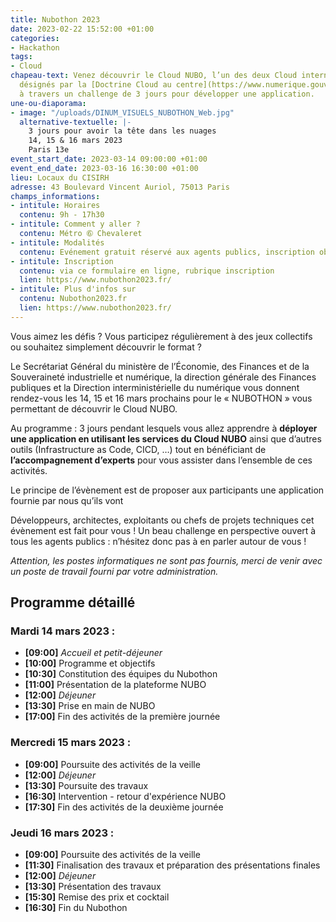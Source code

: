 ```yaml
---
title: Nubothon 2023
date: 2023-02-22 15:52:00 +01:00
categories:
- Hackathon
tags:
- Cloud
chapeau-text: Venez découvrir le Cloud NUBO, l’un des deux Cloud internes de l’Etat
  désignés par la [Doctrine Cloud au centre](https://www.numerique.gouv.fr/services/cloud/),
  à travers un challenge de 3 jours pour développer une application.
une-ou-diaporama:
- image: "/uploads/DINUM_VISUELS_NUBOTHON_Web.jpg"
  alternative-textuelle: |-
    3 jours pour avoir la tête dans les nuages
    14, 15 & 16 mars 2023
    Paris 13e
event_start_date: 2023-03-14 09:00:00 +01:00
event_end_date: 2023-03-16 16:30:00 +01:00
lieu: Locaux du CISIRH
adresse: 43 Boulevard Vincent Auriol, 75013 Paris
champs_informations:
- intitule: Horaires
  contenu: 9h - 17h30
- intitule: Comment y aller ?
  contenu: Métro ➅ Chevaleret
- intitule: Modalités
  contenu: Evénement gratuit réservé aux agents publics, inscription obligatoire
- intitule: Inscription
  contenu: via ce formulaire en ligne, rubrique inscription
  lien: https://www.nubothon2023.fr/
- intitule: Plus d'infos sur
  contenu: Nubothon2023.fr
  lien: https://www.nubothon2023.fr/
---
```


Vous aimez les défis ? Vous participez régulièrement à des jeux collectifs ou souhaitez simplement découvrir le format ?

Le Secrétariat Général du ministère de l’Économie, des Finances et de la Souveraineté industrielle et numérique, la direction générale des Finances publiques et la Direction interministérielle du numérique vous donnent rendez-vous les 14, 15 et 16 mars prochains pour le « NUBOTHON » vous permettant de découvrir le Cloud NUBO.

Au programme : 3 jours pendant lesquels vous allez apprendre à **déployer une application en utilisant les services du Cloud NUBO** ainsi que d’autres outils (Infrastructure as Code, CICD, …) tout en bénéficiant de **l’accompagnement d’experts** pour vous assister dans l’ensemble de ces activités.

Le principe de l’évènement est de proposer aux participants une application fournie par nous qu’ils vont 

Développeurs, architectes, exploitants ou chefs de projets techniques cet évènement est fait pour vous ! Un beau challenge en perspective ouvert à tous les agents publics : n’hésitez donc pas à en parler autour de vous ! 

*Attention, les postes informatiques ne sont pas fournis, merci de venir avec un poste de travail fourni par votre administration.*

## Programme détaillé

### **Mardi 14 mars 2023 :**
* **[09:00]** *Accueil et petit-déjeuner*
* **[10:00]** Programme et objectifs
* **[10:30]** Constitution des équipes du Nubothon
* **[11:00]** Présentation de la plateforme NUBO
* **[12:00]** *Déjeuner*
* **[13:30]** Prise en main de NUBO
* **[17:00]** Fin des activités de la première journée

### **Mercredi 15 mars 2023 :**

* **[09:00]** Poursuite des activités de la veille
* **[12:00]** *Déjeuner*
* **[13:30]** Poursuite des travaux
* **[16:30]** Intervention - retour d'expérience NUBO
* **[17:30]** Fin des activités de la deuxième journée

### **Jeudi 16 mars 2023 :**

* **[09:00]** Poursuite des activités de la veille
* **[11:30]** Finalisation des travaux et préparation des présentations finales
* **[12:00]** *Déjeuner*
* **[13:30]** Présentation des travaux
* **[15:30]** Remise des prix et cocktail
* **[16:30]** Fin du Nubothon